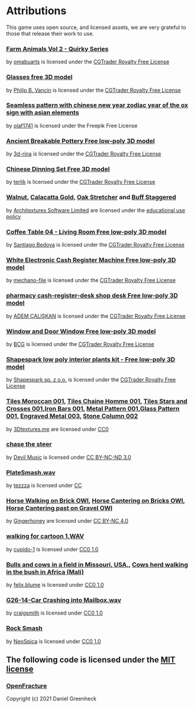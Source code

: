 # Attributions
This game uses open source, and licensed assets, we are very grateful to those that release their work to use.

### [Farm Animals Vol 2 - Quirky Series](https://www.cgtrader.com/3d-models/animals/other/quirky-series-farm-animals-vol-2)

by [omabuarts](https://www.cgtrader.com/omabuarts) is licensed under the [CGTrader Royalty Free License](https://www.cgtrader.com/pages/terms-and-conditions#general-terms-of-licensing)

### [Glasses free 3D model](https://www.cgtrader.com/free-3d-models/furniture/tableware/glasses--17)

by [Philip B. Vancin](https://www.cgtrader.com/fbalderramasvancin) is licensed under the [CGTrader Royalty Free License](https://www.cgtrader.com/pages/terms-and-conditions#general-terms-of-licensing)

### [Seamless pattern with chinese new year zodiac year of the ox sign with asian elements](https://www.freepik.com/free-vector/seamless-pattern-with-chinese-new-year-zodiac-year-ox-sign-with-asian-elements_11290431.htm) 

by [olaf1741](https://www.freepik.com/author/olaf1741) is licensed under the Freepik Free License

### [Ancient Breakable Pottery Free low-poly 3D model](https://www.cgtrader.com/free-3d-models/furniture/kitchen-furniture/ancient-breakable-pottery)

by [3d-rina](https://www.cgtrader.com/3d-rina) is licensed under the [CGTrader Royalty Free License](https://www.cgtrader.com/pages/terms-and-conditions#general-terms-of-licensing)

### [Chinese Dinning Set Free 3D model](https://www.cgtrader.com/free-3d-models/furniture/furniture-set/chinese-dinning-set)

by [terlik](https://www.cgtrader.com/terlik) is licensed under the [CGTrader Royalty Free License](https://www.cgtrader.com/pages/terms-and-conditions#general-terms-of-licensing)

### [Walnut](https://architextures.org/textures/783), [Calacatta Gold](https://architextures.org/textures/1257), [Oak Stretcher](https://architextures.org/textures/334) and [Buff Staggered](https://architextures.org/textures/655)

by [Architextures Software Limited](https://architextures.org/) are licensed under the [educational use policy](https://architextures.org/terms)

### [Coffee Table 04 - Living Room Free low-poly 3D model](https://www.cgtrader.com/free-3d-models/furniture/table/coffee-table-04-living-room)

by [Santiago Bedoya](https://www.cgtrader.com/sb3dart) is licensed under the [CGTrader Royalty Free License](https://www.cgtrader.com/pages/terms-and-conditions#general-terms-of-licensing)

### [White Electronic Cash Register Machine Free low-poly 3D model](https://www.cgtrader.com/free-3d-models/electronics/other/white-electronic-cash-register-machine) 

by [mechano-file](https://www.cgtrader.com/mechano-file) is licensed under the [CGTrader Royalty Free License](https://www.cgtrader.com/pages/terms-and-conditions#general-terms-of-licensing)

### [pharmacy cash-register-desk shop desk Free low-poly 3D model](https://www.cgtrader.com/free-3d-models/interior/interior-office/pharmacy-cash-register-desk)

by [ADEM ÇALIŞKAN](https://www.cgtrader.com/adamhard) is licensed under the [CGTrader Royalty Free License](https://www.cgtrader.com/pages/terms-and-conditions#general-terms-of-licensing)

### [Window and Door Window Free low-poly 3D model](https://www.cgtrader.com/free-3d-models/interior/house-interior/window-and-door-window)

by [BCG](https://www.cgtrader.com/bcg) is licensed under the [CGTrader Royalty Free License](https://www.cgtrader.com/pages/terms-and-conditions#general-terms-of-licensing)

### [Shapespark low poly interior plants kit - Free low-poly 3D model](https://www.cgtrader.com/free-3d-models/plant/pot-plant/shapespark-free-low-poly-interior-plants-kit-free-3d-model)

by [Shapespark sp. z o.o.](https://www.cgtrader.com/shapespark) is licensed under the [CGTrader Royalty Free License](https://www.cgtrader.com/pages/terms-and-conditions#general-terms-of-licensing)

### [Tiles Moroccan 001](https://3dtextures.me/2020/09/29/tiles-moroccan-001/), [Tiles Chaine Homme 001](https://3dtextures.me/2020/02/28/tiles-chaine-homme-001/), [Tiles Stars and Crosses 001](https://3dtextures.me/2019/10/17/tiles-stars-and-crosses-001/),[Iron Bars 001](https://3dtextures.me/2020/04/08/iron-bars-001/), [Metal Pattern 001](https://3dtextures.me/2019/05/14/metal-pattern-001-2/),[Glass Pattern 001](https://3dtextures.me/2019/04/15/glass-pattern-001/), [Engraved Metal 003](https://3dtextures.me/2018/06/19/engraved-metal-003/), [Stone Column 002](https://docs.google.com/document/d/17II55hb74EaQg7oblRQd3n1VtHD7fWvu-euP9yZVSmk/edit#heading=h.3q9qq7172yy6)

by [3Dtextures.me](https://3dtextures.me/about/) are licensed under [CC0](https://3dtextures.me/about/)

### [chase the steer](https://freemusicarchive.org/music/Devil_Music_Ensemble/Big_Stakes/chase_the_steer_1949/)

by [Devil Music](https://freemusicarchive.org/music/Devil_Music/) is licensed under [CC BY-NC-ND 3.0](https://creativecommons.org/licenses/by-nc-nd/3.0/)

### [PlateSmash.wav](https://freesound.org/people/tezzza/sounds/21613/)

by [tezzza](https://freesound.org/people/tezzza/) is licensed under [CC](https://creativecommons.org/licenses/sampling+/1.0/)

### [Horse Walking on Brick OWI](https://freesound.org/people/Gingerhoney/sounds/655050/), [Horse Cantering on Bricks OWI](https://freesound.org/people/Gingerhoney/sounds/655048/), [Horse Cantering past on Gravel OWI](https://freesound.org/people/Gingerhoney/sounds/655066/)

by [Gingerhoney](https://freesound.org/people/Gingerhoney/) are licensed under [CC BY-NC 4.0](https://creativecommons.org/licenses/by-nc/4.0/)

### [walking for cartoon 1.WAV](https://freesound.org/people/cupido-1/sounds/456390/)

by [cupido-1](https://freesound.org/people/cupido-1/) is licensed under [CC0 1.0](https://creativecommons.org/publicdomain/zero/1.0/)

### [Bulls and cows in a field in Missouri, USA.](https://freesound.org/people/felix.blume/sounds/202795/), [Cows herd walking in the bush in Africa (Mali)](https://freesound.org/people/felix.blume/sounds/174860/)

by [felix.blume](https://freesound.org/people/felix.blume/) is licensed under [CC0 1.0](https://creativecommons.org/publicdomain/zero/1.0/)

### [G26-14-Car Crashing into Mailbox.wav](https://freesound.org/people/craigsmith/sounds/438333/)

by [craigsmith](https://freesound.org/people/craigsmith/) is licensed under [CC0 1.0](https://creativecommons.org/publicdomain/zero/1.0/)

### [Rock Smash](https://freesound.org/people/NeoSpica/sounds/512243/) 

by [NeoSpica](https://freesound.org/people/NeoSpica/) is licensed under [CC0 1.0](https://creativecommons.org/publicdomain/zero/1.0/)

## The following code is licensed under the [MIT license](https://opensource.org/licenses/MIT)

### [OpenFracture](https://github.com/dgreenheck/OpenFracture)
Copyright (c) 2021 Daniel Greenheck
